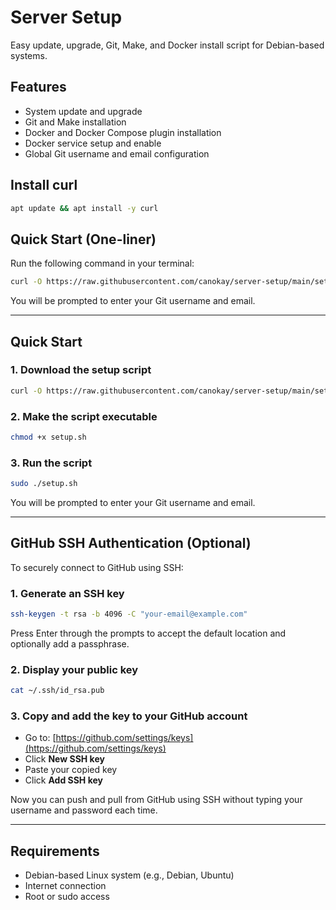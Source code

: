 # Server Setup

Easy update, upgrade, Git, Make, and Docker install script for Debian-based systems.

## Features

- System update and upgrade
- Git and Make installation
- Docker and Docker Compose plugin installation
- Docker service setup and enable
- Global Git username and email configuration

## Install curl

```bash
apt update && apt install -y curl
```

## Quick Start (One-liner)

Run the following command in your terminal:

```bash
curl -O https://raw.githubusercontent.com/canokay/server-setup/main/setup.sh && chmod +x setup.sh && sudo ./setup.sh
```

You will be prompted to enter your Git username and email.

---

## Quick Start

### 1. Download the setup script

```bash
curl -O https://raw.githubusercontent.com/canokay/server-setup/main/setup.sh
```

### 2. Make the script executable

```bash
chmod +x setup.sh
```

### 3. Run the script

```bash
sudo ./setup.sh
```

You will be prompted to enter your Git username and email.

---

## GitHub SSH Authentication (Optional)

To securely connect to GitHub using SSH:

### 1. Generate an SSH key

```bash
ssh-keygen -t rsa -b 4096 -C "your-email@example.com"
```

Press Enter through the prompts to accept the default location and optionally add a passphrase.

### 2. Display your public key

```bash
cat ~/.ssh/id_rsa.pub
```

### 3. Copy and add the key to your GitHub account

- Go to: [https://github.com/settings/keys](https://github.com/settings/keys)
- Click **New SSH key**
- Paste your copied key
- Click **Add SSH key**

Now you can push and pull from GitHub using SSH without typing your username and password each time.

---

## Requirements

- Debian-based Linux system (e.g., Debian, Ubuntu)
- Internet connection
- Root or sudo access
